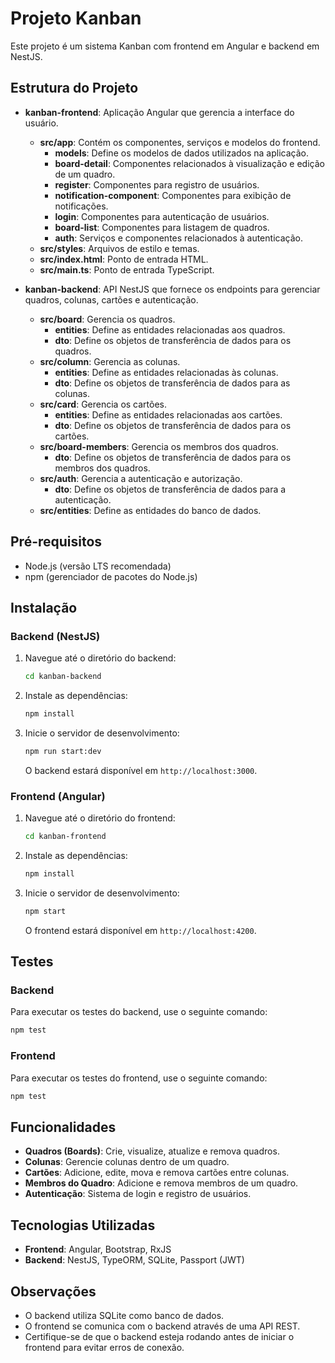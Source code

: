 # Projeto Kanban

Este projeto é um sistema Kanban com frontend em Angular e backend em NestJS.

## Estrutura do Projeto

- **kanban-frontend**: Aplicação Angular que gerencia a interface do usuário.
  - **src/app**: Contém os componentes, serviços e modelos do frontend.
    - **models**: Define os modelos de dados utilizados na aplicação.
    - **board-detail**: Componentes relacionados à visualização e edição de um quadro.
    - **register**: Componentes para registro de usuários.
    - **notification-component**: Componentes para exibição de notificações.
    - **login**: Componentes para autenticação de usuários.
    - **board-list**: Componentes para listagem de quadros.
    - **auth**: Serviços e componentes relacionados à autenticação.
  - **src/styles**: Arquivos de estilo e temas.
  - **src/index.html**: Ponto de entrada HTML.
  - **src/main.ts**: Ponto de entrada TypeScript.

- **kanban-backend**: API NestJS que fornece os endpoints para gerenciar quadros, colunas, cartões e autenticação.
  - **src/board**: Gerencia os quadros.
    - **entities**: Define as entidades relacionadas aos quadros.
    - **dto**: Define os objetos de transferência de dados para os quadros.
  - **src/column**: Gerencia as colunas.
    - **entities**: Define as entidades relacionadas às colunas.
    - **dto**: Define os objetos de transferência de dados para as colunas.
  - **src/card**: Gerencia os cartões.
    - **entities**: Define as entidades relacionadas aos cartões.
    - **dto**: Define os objetos de transferência de dados para os cartões.
  - **src/board-members**: Gerencia os membros dos quadros.
    - **dto**: Define os objetos de transferência de dados para os membros dos quadros.
  - **src/auth**: Gerencia a autenticação e autorização.
    - **dto**: Define os objetos de transferência de dados para a autenticação.
  - **src/entities**: Define as entidades do banco de dados.

## Pré-requisitos

- Node.js (versão LTS recomendada)
- npm (gerenciador de pacotes do Node.js)

## Instalação

### Backend (NestJS)

1. Navegue até o diretório do backend:
   ```bash
   cd kanban-backend
   ```

2. Instale as dependências:
   ```bash
   npm install
   ```

3. Inicie o servidor de desenvolvimento:
   ```bash
   npm run start:dev
   ```

   O backend estará disponível em `http://localhost:3000`.

### Frontend (Angular)

1. Navegue até o diretório do frontend:
   ```bash
   cd kanban-frontend
   ```

2. Instale as dependências:
   ```bash
   npm install
   ```

3. Inicie o servidor de desenvolvimento:
   ```bash
   npm start
   ```

   O frontend estará disponível em `http://localhost:4200`.

## Testes

### Backend

Para executar os testes do backend, use o seguinte comando:
```bash
npm test
```

### Frontend

Para executar os testes do frontend, use o seguinte comando:
```bash
npm test
```

## Funcionalidades

- **Quadros (Boards)**: Crie, visualize, atualize e remova quadros.
- **Colunas**: Gerencie colunas dentro de um quadro.
- **Cartões**: Adicione, edite, mova e remova cartões entre colunas.
- **Membros do Quadro**: Adicione e remova membros de um quadro.
- **Autenticação**: Sistema de login e registro de usuários.

## Tecnologias Utilizadas

- **Frontend**: Angular, Bootstrap, RxJS
- **Backend**: NestJS, TypeORM, SQLite, Passport (JWT)

## Observações

- O backend utiliza SQLite como banco de dados.
- O frontend se comunica com o backend através de uma API REST.
- Certifique-se de que o backend esteja rodando antes de iniciar o frontend para evitar erros de conexão. 